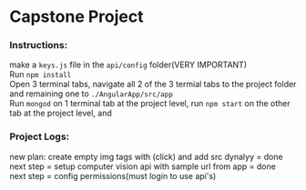 # Capstone Project

### Instructions:
make a ```keys.js``` file in the ```api/config``` folder(VERY IMPORTANT)<br>
Run ```npm install```<br>
Open 3 terminal tabs, navigate all 2 of the 3 termial tabs to the project folder and remaining one to ```./AngularApp/src/app```<br>
Run ```mongod``` on 1 terminal tab at the project level, run ```npm start``` on the other tab at the project level, and 



### Project Logs:<br>
new plan: create empty img tags with (click) and add src dynalyy = done<br>
next step = setup computer vision api with sample url from app = done<br>
next step = config permissions(must login to use api's)<br>




